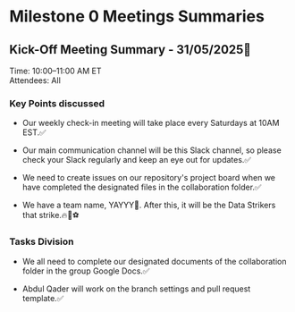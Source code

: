 # Milestone 0 Meetings Summaries

## Kick-Off Meeting Summary - 31/05/2025📝

Time: 10:00–11:00 AM ET  
Attendees: All

### Key Points discussed

* Our weekly check-in meeting will take place every Saturdays at 10AM EST.✅

* Our main communication channel will be this Slack channel, so please check your
Slack regularly and keep an eye out for updates.✅

* We need to create issues on our repository's project board when we have completed
the designated files in the collaboration folder.✅

* We have a team name, YAYYY🥳. After this, it will be the Data Strikers that strike.🔥💪⚽

### Tasks Division

* We all need to complete our designated documents of the collaboration folder in
the group Google Docs.✅

* Abdul Qader will work on the branch settings and pull request template.✅
